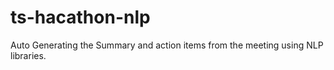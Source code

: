 # ts-hacathon-nlp
Auto Generating the Summary and action items from the meeting using NLP libraries.
